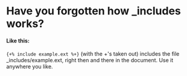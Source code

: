 # Have you forgotten how _includes works? 

#### Like this:

`{+% include example.ext %+}` (with the +'s taken out) includes the file _includes/example.ext, right then and there in the document. Use it anywhere you like. 
